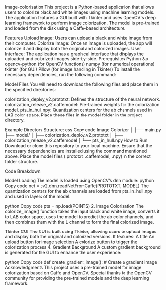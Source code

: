 Image-colorisation
This project is a Python-based application that allows users to colorize black and white images using machine learning models. The application features a GUI built with Tkinter and uses OpenCV's deep learning framework to perform image colorization. The model is pre-trained and loaded from the disk using a Caffe-based architecture.

Features Upload Image: Users can upload a black and white image from their computer. Colorize Image: Once an image is uploaded, the app will colorize it and display both the original and colorized images. User Interface: The application has a graphical interface that displays the uploaded and colorized images side-by-side. Prerequisites Python 3.x opencv-python (for OpenCV functions) numpy (for numerical operations) tkinter (for GUI) Pillow (for image handling in Tkinter) To install the necessary dependencies, run the following command:

Model Files You will need to download the following files and place them in the specified directories:

colorization_deploy_v2.prototxt: Defines the structure of the neural network. colorization_release_v2.caffemodel: Pre-trained weights for the colorization model. pts_in_hull.npy: Quantization centers for the ab channels used in LAB color space. Place these files in the model folder in the project directory.

Example Directory Structure: css Copy code Image Colorizer │ ├── main.py ├── model/ │ ├── colorization_deploy_v2.prototxt │ ├── colorization_release_v2.caffemodel │ └── pts_in_hull.npy How to Run Download or clone this repository to your local machine. Ensure that the necessary dependencies are installed using the command mentioned above. Place the model files (.prototxt, .caffemodel, .npy) in the correct folder structure.

Code Breakdown

Model Loading The model is loaded using OpenCV’s dnn module:
python Copy code net = cv2.dnn.readNetFromCaffe(PROTOTXT, MODEL) The quantization centers for the ab channels are loaded from pts_in_hull.npy and used in layers of the model:

python Copy code pts = np.load(POINTS) 2. Image Colorization The colorize_image() function takes the input black and white image, converts it to LAB color space, uses the model to predict the ab color channels, and then combines them with the L channel to form the final colorized image.

Tkinter GUI The GUI is built using Tkinter, allowing users to upload images and display both the original and colorized versions. It features:
A title An upload button for image selection A colorize button to trigger the colorization process 4. Gradient Background A custom gradient background is generated for the GUI to enhance the user experience:

python Copy code def create_gradient_image(): # Create a gradient image Acknowledgments This project uses a pre-trained model for image colorization based on Caffe and OpenCV. Special thanks to the OpenCV community for providing the pre-trained models and the deep learning framework.
